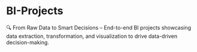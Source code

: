 # BI-Projects
🔍 From Raw Data to Smart Decisions – End-to-end BI projects showcasing data extraction, transformation, and visualization to drive data-driven decision-making.
